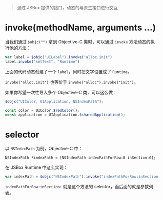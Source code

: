> 通过 JSBox 提供的接口，动态的与原生接口进行交互

# invoke(methodName, arguments ...)

当我们通过 `$objc("")` 拿到 Objective-C 类时，可以通过 `invoke` 方法动态的执行他的方法：

```js
var label = $objc("UILabel").invoke("alloc.init")
label.invoke("setText", "Runtime")
```

上面的代码动态创建了一个 `label`，同时把文字设置成了 `Runtime`。

`invoke("alloc.init")` 也等价于 `invoke("alloc").invoke("init")`。

如果你希望一次性导入多个 Objective-C 类，可以这么做：

```js
$objc("UIColor, UIApplication, NSIndexPath");

const color = UIColor.$redColor();
const application = UIApplication.$sharedApplication();
```

# selector

以 `NSIndexPath` 为例，Objective-C 中：

```objc
NSIndexPath *indexPath = [NSIndexPath indexPathForRow:0 inSection:0];
```

在 JSBox Runtime 中这么实现：

```js
var indexPath = $objc("NSIndexPath").invoke("indexPathForRow:inSection:", 0, 0)
```

`indexPathForRow:inSection:` 就是这个方法的 selector，而后面的就是参数列表。